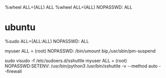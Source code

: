 %wheel  ALL=(ALL)             ALL
%wheel  ALL=(ALL)   NOPASSWD: ALL

# ubuntu
%sudo   ALL=(ALL:ALL) NOPASSWD: ALL


myuser  ALL = (root) NOPASSWD: /bin/umount bip,/usr/sbin/pm-suspend

sudo visudo -f /etc/sudoers.d/sshuttle
myuser  ALL = (root) NOPASSWD:SETENV: /usr/bin/python3 /usr/bin/sshuttle -v --method auto --firewall
